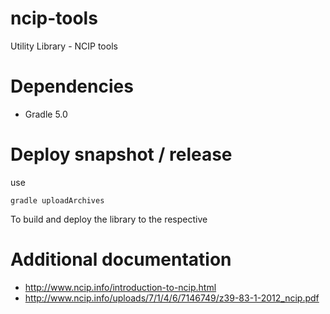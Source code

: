 # ncip-tools
Utility Library - NCIP tools

# Dependencies

* Gradle 5.0

# Deploy snapshot / release

use

    gradle uploadArchives

To build and deploy the library to the respective



# Additional documentation

* http://www.ncip.info/introduction-to-ncip.html
* http://www.ncip.info/uploads/7/1/4/6/7146749/z39-83-1-2012_ncip.pdf
